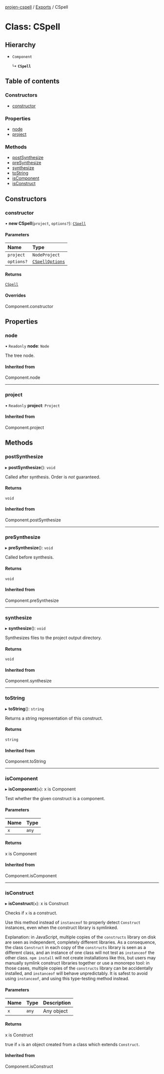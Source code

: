 [projen-cspell](../README.md) / [Exports](../modules.md) / CSpell

# Class: CSpell

## Hierarchy

- `Component`

  ↳ **`CSpell`**

## Table of contents

### Constructors

- [constructor](CSpell.md#constructor)

### Properties

- [node](CSpell.md#node)
- [project](CSpell.md#project)

### Methods

- [postSynthesize](CSpell.md#postsynthesize)
- [preSynthesize](CSpell.md#presynthesize)
- [synthesize](CSpell.md#synthesize)
- [toString](CSpell.md#tostring)
- [isComponent](CSpell.md#iscomponent)
- [isConstruct](CSpell.md#isconstruct)

## Constructors

### constructor

• **new CSpell**(`project`, `options?`): [`CSpell`](CSpell.md)

#### Parameters

| Name | Type |
| :------ | :------ |
| `project` | `NodeProject` |
| `options?` | [`CSpellOptions`](../interfaces/CSpellOptions.md) |

#### Returns

[`CSpell`](CSpell.md)

#### Overrides

Component.constructor

## Properties

### node

• `Readonly` **node**: `Node`

The tree node.

#### Inherited from

Component.node

___

### project

• `Readonly` **project**: `Project`

#### Inherited from

Component.project

## Methods

### postSynthesize

▸ **postSynthesize**(): `void`

Called after synthesis. Order is *not* guaranteed.

#### Returns

`void`

#### Inherited from

Component.postSynthesize

___

### preSynthesize

▸ **preSynthesize**(): `void`

Called before synthesis.

#### Returns

`void`

#### Inherited from

Component.preSynthesize

___

### synthesize

▸ **synthesize**(): `void`

Synthesizes files to the project output directory.

#### Returns

`void`

#### Inherited from

Component.synthesize

___

### toString

▸ **toString**(): `string`

Returns a string representation of this construct.

#### Returns

`string`

#### Inherited from

Component.toString

___

### isComponent

▸ **isComponent**(`x`): x is Component

Test whether the given construct is a component.

#### Parameters

| Name | Type |
| :------ | :------ |
| `x` | `any` |

#### Returns

x is Component

#### Inherited from

Component.isComponent

___

### isConstruct

▸ **isConstruct**(`x`): x is Construct

Checks if `x` is a construct.

Use this method instead of `instanceof` to properly detect `Construct`
instances, even when the construct library is symlinked.

Explanation: in JavaScript, multiple copies of the `constructs` library on
disk are seen as independent, completely different libraries. As a
consequence, the class `Construct` in each copy of the `constructs` library
is seen as a different class, and an instance of one class will not test as
`instanceof` the other class. `npm install` will not create installations
like this, but users may manually symlink construct libraries together or
use a monorepo tool: in those cases, multiple copies of the `constructs`
library can be accidentally installed, and `instanceof` will behave
unpredictably. It is safest to avoid using `instanceof`, and using
this type-testing method instead.

#### Parameters

| Name | Type | Description |
| :------ | :------ | :------ |
| `x` | `any` | Any object |

#### Returns

x is Construct

true if `x` is an object created from a class which extends `Construct`.

#### Inherited from

Component.isConstruct
